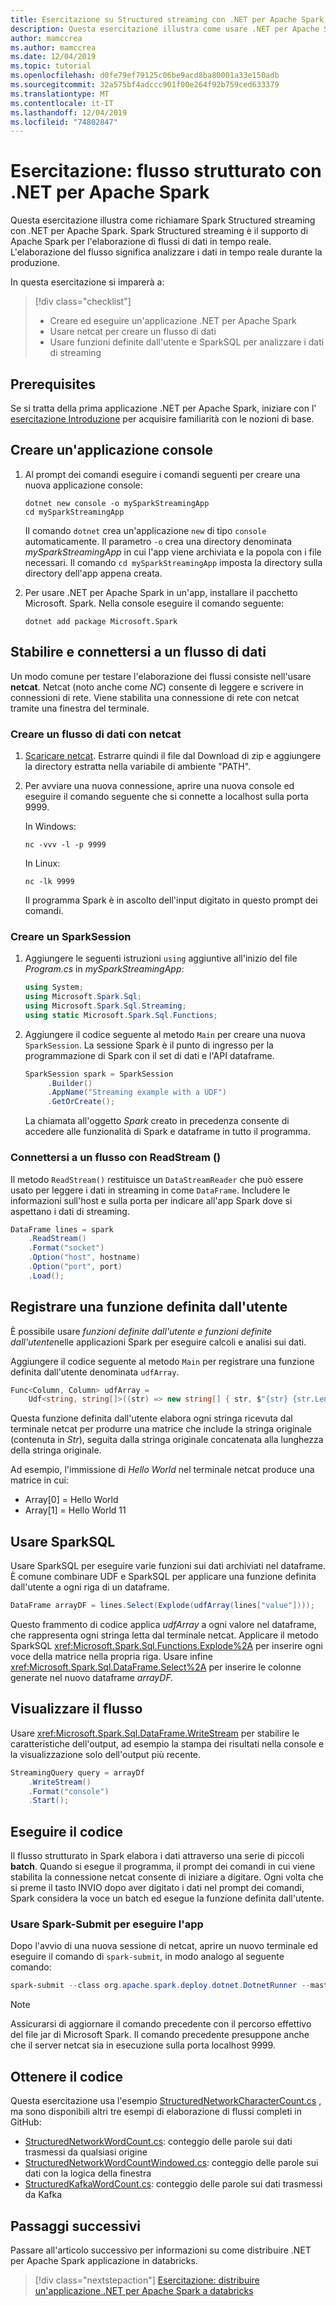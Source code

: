 ```yaml
---
title: Esercitazione su Structured streaming con .NET per Apache Spark
description: Questa esercitazione illustra come usare .NET per Apache Spark per Spark Structured streaming.
author: mamccrea
ms.author: mamccrea
ms.date: 12/04/2019
ms.topic: tutorial
ms.openlocfilehash: d0fe79ef79125c06be9acd8ba80001a33e150adb
ms.sourcegitcommit: 32a575bf4adccc901f00e264f92b759ced633379
ms.translationtype: MT
ms.contentlocale: it-IT
ms.lasthandoff: 12/04/2019
ms.locfileid: "74802847"
---
```

# <a name="tutorial-structured-streaming-with-net-for-apache-spark"></a>Esercitazione: flusso strutturato con .NET per Apache Spark 

Questa esercitazione illustra come richiamare Spark Structured streaming con .NET per Apache Spark. Spark Structured streaming è il supporto di Apache Spark per l'elaborazione di flussi di dati in tempo reale. L'elaborazione del flusso significa analizzare i dati in tempo reale durante la produzione.

In questa esercitazione si imparerà a:

> [!div class="checklist"]
>
> * Creare ed eseguire un'applicazione .NET per Apache Spark
> * Usare netcat per creare un flusso di dati
> * Usare funzioni definite dall'utente e SparkSQL per analizzare i dati di streaming

## <a name="prerequisites"></a>Prerequisites

Se si tratta della prima applicazione .NET per Apache Spark, iniziare con l' [esercitazione Introduzione](get-started.md) per acquisire familiarità con le nozioni di base.

## <a name="create-a-console-application"></a>Creare un'applicazione console

1. Al prompt dei comandi eseguire i comandi seguenti per creare una nuova applicazione console:

   ```console
   dotnet new console -o mySparkStreamingApp
   cd mySparkStreamingApp
   ```

   Il comando `dotnet` crea un'applicazione `new` di tipo `console` automaticamente. Il parametro `-o` crea una directory denominata *mySparkStreamingApp* in cui l'app viene archiviata e la popola con i file necessari. Il comando `cd mySparkStreamingApp` imposta la directory sulla directory dell'app appena creata.

1. Per usare .NET per Apache Spark in un'app, installare il pacchetto Microsoft. Spark. Nella console eseguire il comando seguente:

   ```console
   dotnet add package Microsoft.Spark
   ```

## <a name="establish-and-connect-to-a-data-stream"></a>Stabilire e connettersi a un flusso di dati

Un modo comune per testare l'elaborazione dei flussi consiste nell'usare **netcat**. Netcat (noto anche come *NC*) consente di leggere e scrivere in connessioni di rete. Viene stabilita una connessione di rete con netcat tramite una finestra del terminale. 

### <a name="create-a-data-stream-with-netcat"></a>Creare un flusso di dati con netcat

1. [Scaricare netcat](https://sourceforge.net/projects/nc110/files/). Estrarre quindi il file dal Download di zip e aggiungere la directory estratta nella variabile di ambiente "PATH".

2. Per avviare una nuova connessione, aprire una nuova console ed eseguire il comando seguente che si connette a localhost sulla porta 9999.

   In Windows:

   ```console
   nc -vvv -l -p 9999
   ```

   In Linux:

   ```console
   nc -lk 9999
   ```

   Il programma Spark è in ascolto dell'input digitato in questo prompt dei comandi.

### <a name="create-a-sparksession"></a>Creare un SparkSession

1. Aggiungere le seguenti istruzioni `using` aggiuntive all'inizio del file *Program.cs* in *mySparkStreamingApp*:

   ```csharp
   using System;
   using Microsoft.Spark.Sql;
   using Microsoft.Spark.Sql.Streaming;
   using static Microsoft.Spark.Sql.Functions;
   ```

1. Aggiungere il codice seguente al metodo `Main` per creare una nuova `SparkSession`. La sessione Spark è il punto di ingresso per la programmazione di Spark con il set di dati e l'API dataframe.

   ```csharp
   SparkSession spark = SparkSession
        .Builder()
        .AppName("Streaming example with a UDF")
        .GetOrCreate();
   ```

   La chiamata all'oggetto *Spark* creato in precedenza consente di accedere alle funzionalità di Spark e dataframe in tutto il programma.

### <a name="connect-to-a-stream-with-readstream"></a>Connettersi a un flusso con ReadStream ()

Il metodo `ReadStream()` restituisce un `DataStreamReader` che può essere usato per leggere i dati in streaming in come `DataFrame`. Includere le informazioni sull'host e sulla porta per indicare all'app Spark dove si aspettano i dati di streaming.

```csharp
DataFrame lines = spark
    .ReadStream()
    .Format("socket")
    .Option("host", hostname)
    .Option("port", port)
    .Load();
```

## <a name="register-a-user-defined-function"></a>Registrare una funzione definita dall'utente

È possibile usare *funzioni definite dall'utente e funzioni definite dall'utente*nelle applicazioni Spark per eseguire calcoli e analisi sui dati.

Aggiungere il codice seguente al metodo `Main` per registrare una funzione definita dall'utente denominata `udfArray`. 

```csharp
Func<Column, Column> udfArray =
    Udf<string, string[]>((str) => new string[] { str, $"{str} {str.Length}" });
```

Questa funzione definita dall'utente elabora ogni stringa ricevuta dal terminale netcat per produrre una matrice che include la stringa originale (contenuta in *Str*), seguita dalla stringa originale concatenata alla lunghezza della stringa originale. 

Ad esempio, l'immissione di *Hello World* nel terminale netcat produce una matrice in cui:

* Array\[0] = Hello World
* Array\[1] = Hello World 11

## <a name="use-sparksql"></a>Usare SparkSQL

Usare SparkSQL per eseguire varie funzioni sui dati archiviati nel dataframe. È comune combinare UDF e SparkSQL per applicare una funzione definita dall'utente a ogni riga di un dataframe.

```csharp
DataFrame arrayDF = lines.Select(Explode(udfArray(lines["value"])));
```

Questo frammento di codice applica *udfArray* a ogni valore nel dataframe, che rappresenta ogni stringa letta dal terminale netcat. Applicare il metodo SparkSQL <xref:Microsoft.Spark.Sql.Functions.Explode%2A> per inserire ogni voce della matrice nella propria riga. Usare infine <xref:Microsoft.Spark.Sql.DataFrame.Select%2A> per inserire le colonne generate nel nuovo dataframe *arrayDF.*

## <a name="display-your-stream"></a>Visualizzare il flusso

Usare <xref:Microsoft.Spark.Sql.DataFrame.WriteStream> per stabilire le caratteristiche dell'output, ad esempio la stampa dei risultati nella console e la visualizzazione solo dell'output più recente.

```csharp
StreamingQuery query = arrayDf
    .WriteStream()
    .Format("console")
    .Start();
```

## <a name="run-your-code"></a>Eseguire il codice

Il flusso strutturato in Spark elabora i dati attraverso una serie di piccoli **batch**.  Quando si esegue il programma, il prompt dei comandi in cui viene stabilita la connessione netcat consente di iniziare a digitare. Ogni volta che si preme il tasto INVIO dopo aver digitato i dati nel prompt dei comandi, Spark considera la voce un batch ed esegue la funzione definita dall'utente.

### <a name="use-spark-submit-to-run-your-app"></a>Usare Spark-Submit per eseguire l'app

Dopo l'avvio di una nuova sessione di netcat, aprire un nuovo terminale ed eseguire il comando di `spark-submit`, in modo analogo al seguente comando:

```powershell
spark-submit --class org.apache.spark.deploy.dotnet.DotnetRunner --master local /path/to/microsoft-spark-<version>.jar Microsoft.Spark.CSharp.Examples.exe Sql.Streaming.StructuredNetworkCharacterCount localhost 9999
```

> [!NOTE]
> Assicurarsi di aggiornare il comando precedente con il percorso effettivo del file jar di Microsoft Spark. Il comando precedente presuppone anche che il server netcat sia in esecuzione sulla porta localhost 9999.

## <a name="get-the-code"></a>Ottenere il codice

Questa esercitazione usa l'esempio [StructuredNetworkCharacterCount.cs](https://github.com/dotnet/spark/blob/master/examples/Microsoft.Spark.CSharp.Examples/Sql/Streaming/StructuredNetworkCharacterCount.cs) , ma sono disponibili altri tre esempi di elaborazione di flussi completi in GitHub:

* [StructuredNetworkWordCount.cs](https://github.com/dotnet/spark/blob/master/examples/Microsoft.Spark.CSharp.Examples/Sql/Streaming/StructuredNetworkWordCount.cs): conteggio delle parole sui dati trasmessi da qualsiasi origine
* [StructuredNetworkWordCountWindowed.cs](https://github.com/dotnet/spark/blob/master/examples/Microsoft.Spark.CSharp.Examples/Sql/Streaming/StructuredNetworkWordCountWindowed.cs): conteggio delle parole sui dati con la logica della finestra
* [StructuredKafkaWordCount.cs](https://github.com/dotnet/spark/blob/master/examples/Microsoft.Spark.CSharp.Examples/Sql/Streaming/StructuredKafkaWordCount.cs): conteggio delle parole sui dati trasmessi da Kafka

## <a name="next-steps"></a>Passaggi successivi

Passare all'articolo successivo per informazioni su come distribuire .NET per Apache Spark applicazione in databricks.
> [!div class="nextstepaction"]
> [Esercitazione: distribuire un'applicazione .NET per Apache Spark a databricks](databricks-deployment.md)
